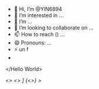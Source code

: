 - 👋 Hi, I’m @YlN6894
- 👀 I’m interested in ...
- 🌱 I’m <currently> <learning>  ...
- 💞️ I’m looking to collaborate on ...
- 📫 How to reach (<me>) ...
- 😄 Pronouns: ...
- ⚡ <F>un f <act>
- <html> 
</Hello World> 
</html>

<html> <<I see you>> 
<<html>> </html> ]
  {<<html>>} </html>
<html>>
<!---
YlN6894/YlN6894 is a ✨ special ✨ repository because its `README.md` <<(this file)>>appears on your GitHub profile.
You can click the Preview link to take a look at your changes.
--->
